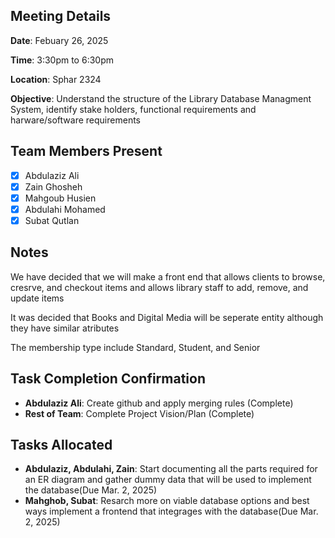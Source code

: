## Meeting Details

**Date**: Febuary 26, 2025

**Time**: 3:30pm to 6:30pm

**Location**: Sphar 2324

**Objective**: Understand the structure of the Library Database Managment System, identify stake holders, functional requirements and harware/software requirements

## Team Members Present

- [x] Abdulaziz Ali
- [x] Zain Ghosheh
- [x] Mahgoub Husien
- [x] Abdulahi Mohamed
- [x] Subat Qutlan

## Notes

We have decided that we will make a front end that allows clients to browse,  cresrve, and checkout items and allows library staff to add, remove, and update items

It was decided that Books and Digital Media will be seperate entity although they have similar atributes

The membership type include Standard, Student, and Senior

## Task Completion Confirmation
- **Abdulaziz Ali**: Create github and apply merging rules (Complete)
- **Rest of Team**: Complete Project Vision/Plan (Complete)

## Tasks Allocated
- **Abdulaziz, Abdulahi, Zain**: Start documenting all the parts required for an ER diagram and gather dummy data that will be used to implement the database(Due Mar. 2, 2025)
- **Mahghob, Subat**: Resarch more on viable database options and best ways implement a frontend that integrages with the database(Due Mar. 2, 2025)
